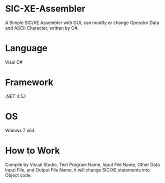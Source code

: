 # SIC-XE-Assembler
A Simple SIC/XE Assembler with GUI, can modify or change Operator Data and ASCII Character, written by C#.
# Language
Visul C#
# Framework
.NET 4.5.1
# OS
Widows 7 x64
# How to Work
Compile by Visual Studio, Text Program Name, Input File Name, Other Data Input File, and Output File Name, it will change SIC/XE statements into Object code.
